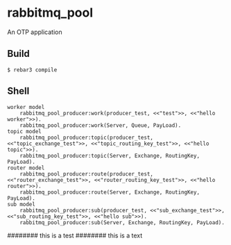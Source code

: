 rabbitmq_pool
=====

An OTP application

Build
-----

    $ rebar3 compile

Shell
-----
	worker model
		rabbitmq_pool_producer:work(producer_test, <<"test">>, <<"hello worker">>).
		rabbitmq_pool_producer:work(Server, Queue, PayLoad).
	topic model
		rabbitmq_pool_producer:topic(producer_test, <<"topic_exchange_test">>, <<"topic_routing_key_test">>, <<"hello topic">>).
		rabbitmq_pool_producer:topic(Server, Exchange, RoutingKey, PayLoad).
	router model
		rabbitmq_pool_producer:route(producer_test, <<"router_exchange_test">>, <<"router_routing_key_test">>, <<"hello router">>).
		rabbitmq_pool_producer:route(Server, Exchange, RoutingKey, PayLoad).
	sub model
		rabbitmq_pool_producer:sub(producer_test, <<"sub_exchange_test">>, <<"sub_routing_key_test">>, <<"hello sub">>).
		rabbitmq_pool_producer:sub(Server, Exchange, RoutingKey, PayLoad).

######## this is a test
######## this is a text
